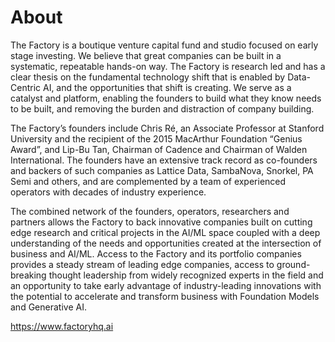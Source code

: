 # About

The Factory is a boutique venture capital fund and studio focused on early stage investing. We believe that great
companies can be built in a systematic, repeatable hands-on way. The Factory is research led and has a clear thesis
on the fundamental technology shift that is enabled by Data-Centric AI, and the opportunities that shift is creating.
We serve as a catalyst and platform, enabling the founders to build what they know needs to be built, and removing
the burden and distraction of company building.

The Factory’s founders include Chris Ré, an Associate Professor at Stanford University and the recipient of the 2015
MacArthur Foundation “Genius Award”, and Lip-Bu Tan, Chairman of Cadence and Chairman of Walden International.
The founders have an extensive track record as co-founders and backers of such companies as Lattice Data,
SambaNova, Snorkel, PA Semi and others, and are complemented by a team of experienced operators with decades of
industry experience.

The combined network of the founders, operators, researchers and partners allows the Factory to back innovative
companies built on cutting edge research and critical projects in the AI/ML space coupled with a deep understanding
of the needs and opportunities created at the intersection of business and AI/ML.
Access to the Factory and its portfolio companies provides a steady stream of leading edge companies, access to
ground-breaking thought leadership from widely recognized experts in the field and an opportunity to take early
advantage of industry-leading innovations with the potential to accelerate and transform business with Foundation
Models and Generative AI.

https://www.factoryhq.ai
